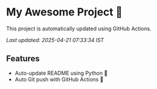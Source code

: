 # My Awesome Project 🚀

This project is automatically updated using GitHub Actions.

_Last updated: 2025-04-21 07:33:34 IST_

## Features
- Auto-update README using Python 🐍
- Auto Git push with GitHub Actions 🤖

